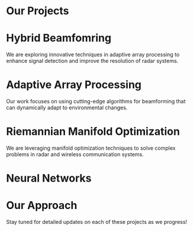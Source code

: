 # Our Projects

# Hybrid Beamfomring
We are exploring innovative techniques in adaptive array processing to enhance signal detection and improve the resolution of radar systems.

# Adaptive Array Processing 
Our work focuses on using cutting-edge algorithms for beamforming that can dynamically adapt to environmental changes.

# Riemannian Manifold Optimization
We are leveraging manifold optimization techniques to solve complex problems in radar and wireless communication systems.

# Neural Networks


# Our Approach



Stay tuned for detailed updates on each of these projects as we progress!